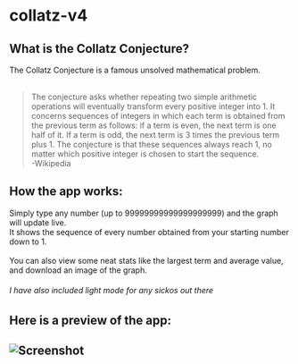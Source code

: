 # collatz-v4

<h2>What is the Collatz Conjecture?</h2>
The Collatz Conjecture is a famous unsolved mathematical problem. <br />
<br />

>The conjecture asks whether repeating two simple arithmetic operations will eventually transform every positive integer into 1. It concerns sequences of integers in which each term is obtained from the previous term as follows: if a term is even, the next term is one half of it. If a term is odd, the next term is 3 times the previous term plus 1. The conjecture is that these sequences always reach 1, no matter which positive integer is chosen to start the sequence. <br />
> -Wikipedia


<h2>How the app works:</h2>
Simply type any number (up to 99999999999999999999) and the graph will update live. <br />
It shows the sequence of every number obtained from your starting number down to 1. <br />
<br >
You can also view some neat stats like the largest term and average value, and download an image of the graph. <br />
<h6>I have also included light mode for any sickos out there</h6>

<h2>Here is a preview of the app:<h2 />

![Screenshot](https://github.com/user-attachments/assets/5e3c5c2e-af34-47d1-9a92-9580edcedd13)
